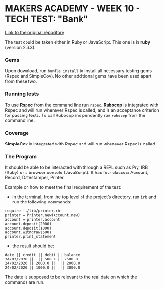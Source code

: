 # MAKERS ACADEMY - WEEK 10 - TECH TEST: "Bank"

[Link to the original repository](https://github.com/makersacademy/course/blob/master/individual_challenges/bank_tech_test.md)

The test could be taken either in Ruby or JavaScript. This one is in __ruby__ (version 2.6.3).

### Gems
Upon download, run `bundle install` to install all necessary testing gems (Rspec and SimpleCov). No other additional gems have been used apart from these two.

### Running tests
To use __Rspec__ from the command line run `rspec`.
__Rubocop__ is integrated with Rspec and will run whenever Rspec is called, and is an acceptance criterion for passing tests.
To call Rubocop indipendently run `rubocop` from the command line.

### Coverage
__SimpleCov__ is integrated with Rspec and will run whenever Rspec is called.

### The Program
It should be able to be interacted with through a REPL such as Pry, IRB (Ruby) or a browser console (JavaScript).
It has four classes: Account, Record, Datestamper, Printer.

Example on how to meet the final requirement of the test:
- in the terminal, from the top level of the project's directory, run `irb` and run the following commands:
```
require './lib/printer.rb'
printer = Printer.new(Account.new)
account = printer.account
account.deposit(2000)
account.deposit(1000)
account.withdraw(500)
printer.print_statement
```
- the result should be:
```
date || credit || debit || balance
24/02/2020 ||  || 500.0 || 2500.0
24/02/2020 || 2000.0 ||  || 2000.0
24/02/2020 || 1000.0 ||  || 3000.0
```
The date is supposed to be relevant to the real date on which the commands are run.